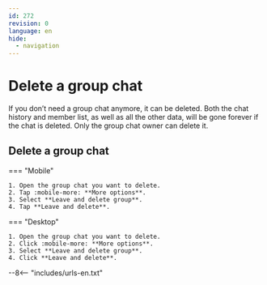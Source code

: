 ```yaml
---
id: 272
revision: 0
language: en
hide:
  - navigation
---
```


# Delete a group chat

If you don’t need a group chat anymore, it can be deleted. Both the chat history and member list, as well as all the other data, will be gone forever if the chat is deleted. Only the group chat owner can delete it.

## Delete a group chat

=== "Mobile"

    1. Open the group chat you want to delete.
    2. Tap :mobile-more: **More options**.
    3. Select **Leave and delete group**.
    4. Tap **Leave and delete**.

=== "Desktop"

    1. Open the group chat you want to delete.
    2. Click :mobile-more: **More options**.
    3. Select **Leave and delete group**.
    4. Click **Leave and delete**.

--8<-- "includes/urls-en.txt"
